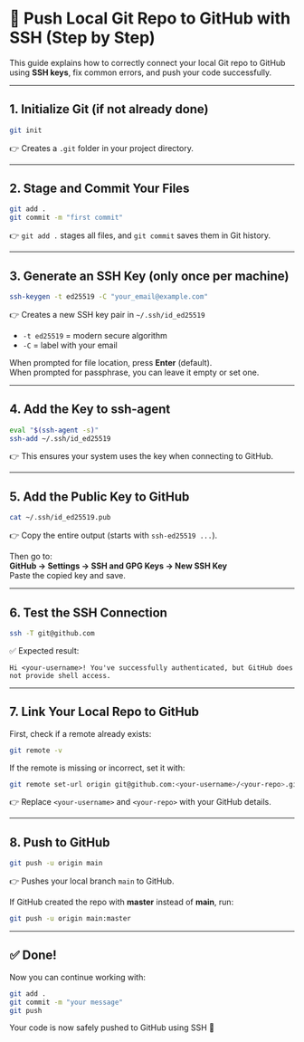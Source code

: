 # 🚀 Push Local Git Repo to GitHub with SSH (Step by Step)

This guide explains how to correctly connect your local Git repo to GitHub using **SSH keys**, fix common errors, and push your code successfully.

---

## 1. Initialize Git (if not already done)
```bash
git init
```
👉 Creates a `.git` folder in your project directory.

---

## 2. Stage and Commit Your Files
```bash
git add .
git commit -m "first commit"
```
👉 `git add .` stages all files, and `git commit` saves them in Git history.

---

## 3. Generate an SSH Key (only once per machine)
```bash
ssh-keygen -t ed25519 -C "your_email@example.com"
```
👉 Creates a new SSH key pair in `~/.ssh/id_ed25519`  
- `-t ed25519` = modern secure algorithm  
- `-C` = label with your email  

When prompted for file location, press **Enter** (default).  
When prompted for passphrase, you can leave it empty or set one.

---

## 4. Add the Key to ssh-agent
```bash
eval "$(ssh-agent -s)"
ssh-add ~/.ssh/id_ed25519
```
👉 This ensures your system uses the key when connecting to GitHub.

---

## 5. Add the Public Key to GitHub
```bash
cat ~/.ssh/id_ed25519.pub
```
👉 Copy the entire output (starts with `ssh-ed25519 ...`).  

Then go to:  
**GitHub → Settings → SSH and GPG Keys → New SSH Key**  
Paste the copied key and save.

---

## 6. Test the SSH Connection
```bash
ssh -T git@github.com
```
✅ Expected result:
```
Hi <your-username>! You've successfully authenticated, but GitHub does not provide shell access.
```

---

## 7. Link Your Local Repo to GitHub
First, check if a remote already exists:
```bash
git remote -v
```
If the remote is missing or incorrect, set it with:
```bash
git remote set-url origin git@github.com:<your-username>/<your-repo>.git
```
👉 Replace `<your-username>` and `<your-repo>` with your GitHub details.

---

## 8. Push to GitHub
```bash
git push -u origin main
```
👉 Pushes your local branch `main` to GitHub.  

If GitHub created the repo with **master** instead of **main**, run:
```bash
git push -u origin main:master
```

---

## ✅ Done!
Now you can continue working with:
```bash
git add .
git commit -m "your message"
git push
```

Your code is now safely pushed to GitHub using SSH 🎉
